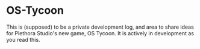 OS-Tycoon
=========

This is (supposed) to be a private development log, and area to share ideas for Plethora Studio's new game, OS Tycoon. It is actively in development as you read this.
